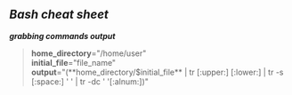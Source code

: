 ## *Bash cheat sheet*


_**grabbing commands output**_   
> **home_directory**="/home/user"  
> **initial_file**="file_name"  
> **output**="$(**$home_directory/$initial_file** | tr [:upper:] [:lower:] | tr -s [:space:] ' ' | tr -dc ' '[:alnum:])"  
